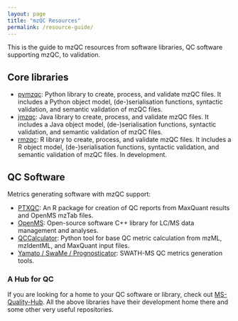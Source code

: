 ```yaml
---
layout: page
title: "mzQC Resources"
permalink: /resource-guide/
---
```


This is the guide to mzQC resources from software libraries, QC software supporting mzQC, to validation. 


## Core libraries
- [pymzqc](https://github.com/MS-Quality-Hub/pymzqc): Python library to create, process, and validate mzQC files.
It includes a Python object model, (de-)serialisation functions, syntactic validation, and semantic validation of mzQC files.
- [jmzqc](https://github.com/MS-Quality-Hub/jmzqc): Java library to create, process, and validate mzQC files.
It includes a Java object model, (de-)serialisation functions, syntactic validation, and semantic validation of mzQC files.
- [rmzqc](https://github.com/MS-Quality-Hub/rmzqc): R library to create, process, and validate mzQC files.
It includes a R object model, (de-)serialisation functions, syntactic validation, and semantic validation of mzQC files. In development.

## QC Software
Metrics generating software with mzQC support:
- [PTXQC](https://github.com/cbielow/PTXQC): An R package for creation of QC reports from MaxQuant results and OpenMS mzTab files.
- [OpenMS](https://github.com/OpenMS/OpenMS): Open-source software C++ library for LC/MS data management and analyses.
- [QCCalculator](https://github.com/bigbio/qccalculator): Python tool for base QC metric calculation from mzML, mzIdentML, and MaxQuant input files.
- [Yamato / SwaMe / Prognosticator](https://github.com/PaulBrack/Yamato): SWATH-MS QC metrics generation tools.

### A Hub for QC
If you are looking for a home to your QC software or library, check out [MS-Quality-Hub](https://github.com/MS-Quality-Hub). All the above libraries have their development home there and some other very useful repositories.
